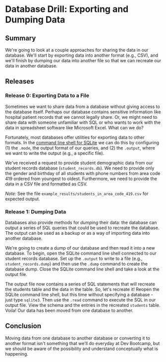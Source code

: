 # Database Drill: Exporting and Dumping Data 
 
## Summary 
We're going to look at a couple approaches for sharing the data in our database.  We'll start by exporting data into another format (e.g., CSV), and we'll finish by dumping our data into another file so that we can recreate our data in another database.


## Releases
### Release 0:  Exporting Data to a File
Sometimes we want to share data from a database without giving access to the database itself.  Perhaps our database contains sensitive information like hospital patient records that we cannot legally share.  Or, we might need to share data with someone unfamiliar with SQL or who wants to work with the data in spreadsheet software like Microsoft Excel.  What can we do?  

Fortunately, most databases offer utilities for exporting data to other formats.  In the [command line shell for SQLite][SQLite] we can do this by configuring (1) the `.mode`, the output format of our queries, and (2) the `.output`, where we want to write the output (e.g., a specific file).

We've received a request to provide student demographic data from our student records database (`student_records.db`).  We need to provide only the gender and birthday of all students with phone numbers from area code 419 ordered from youngest to oldest.  Furthermore, we need to provide the data in a CSV file and formatted as CSV.

*Note:* See the file `example_results/students_in_area_code_419.csv` for expected output.


### Release 1:  Dumping Data
Databases also provide methods for *dumping* their data: the database can output a series of SQL queries that could be used to recreate the database.  The output can be used as a backup or as a way of importing data into another database.

We're going to create a dump of our database and then read it into a new database.  To begin, open the SQLite command line shell connected to our student records database.  Set up the `.output` to write to a file (e.g., `student_records.dump`) and then use the `.dump` command to create the database dump.  Close the SQLite command line shell and take a look at the output file.

The output file now contains a series of SQL statements that will recreate the students table and the data in the table.  So, let's recreate it!  Reopen the SQLite command line shell, but this time without specifying a database - just type `sqlite3`.  Then use the `.read` command to execute the SQL in our output file.  View the schema and the entries in the recreated `students` table.  Voila!  Our data has been moved from one database to another.


## Conclusion
Moving data from one database to another database or converting it to another format isn't something that we'll do everyday at Dev Bootcamp, but we should be aware of the possibility and understand conceptually what is happening.


[SQLite]: https://www.sqlite.org/cli.html
